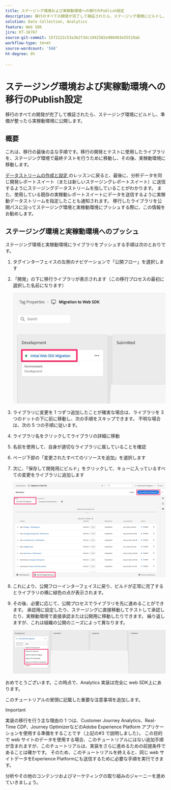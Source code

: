```yaml
---
title: ステージング環境および実稼動環境への移行のPublish設定
description: 移行のすべての開発が完了して検証されたら、ステージング環境にビルドし、準備が整ったら実稼動環境に公開します。
solution: Data Collection, Analytics
feature: Web SDK
jira: KT-16767
source-git-commit: 15f2122c53a3b2f3dc1942502e908403e55519ab
workflow-type: tm+mt
source-wordcount: '568'
ht-degree: 0%

---
```



# ステージング環境および実稼動環境への移行のPublish設定

移行のすべての開発が完了して検証されたら、ステージング環境にビルドし、準備が整ったら実稼動環境に公開します。

## 概要

これは、移行の最後の主な手順です。移行の開発とテストに使用したライブラリを、ステージング環境で最終テストを行うために移動し、その後、実稼動環境に移動します。

[ データストリームの作成と設定 ](create-and-configure-the-analytics-datastream.md) のレッスンに戻ると、最後に、分析データを同じ開発レポートスイート（または新しいステージングレポートスイート）に送信するようにステージングデータストリームを指していることがわかります。 また、使用している既存の実稼動レポートスイートにデータを送信するように実稼動データストリームを指定したことも通知されます。
移行したライブラリを公開パスに沿ってステージング環境と実稼動環境にプッシュする際に、この情報をお勧めします。

## ステージング環境と実稼動環境へのプッシュ

ステージング環境と実稼動環境にライブラリをプッシュする手順は次のとおりです。

1. タグインターフェイスの左側のナビゲーションで「公開フロー」を選択します
1. 「開発」の下に移行ライブラリが表示されます（この移行プロセスの最初に選択した名前になります）

   ![ 開発環境での移行ライブラリ ](assets/migration-lib-in-dev.jpg)

1. ライブラリに変更を 1 つずつ追加したことが確実な場合は、ライブラリを 3 つのドットの下に前に移動し、次の手順をスキップできます。 不明な場合は、次の 5 つの手順に従います。
1. ライブラリ名をクリックしてライブラリの詳細に移動
1. 名前を使用して、自身が適切なライブラリに属していることを確認
1. ページ下部の「変更されたすべてのリソースを追加」を選択します
1. 次に、「保存して開発用にビルド」をクリックして、キューに入っているすべての変更をライブラリに追加します

   ![ 変更されたすべてのリソースを追加 ](assets/add-all-changed-resources.jpg)

1. これにより、公開フローインターフェイスに戻り、ビルドが正常に完了するとライブラリの横に緑色の点が表示されます。
1. その後、必要に応じて、公開プロセスでライブラリを先に進めることができます。 承認用に設定したり、ステージングに直接移動してテストして承認したり、実稼動環境で直接承認または公開用に移動したりできます。 繰り返しますが、これは組織の公開のニーズによって異なります。

   ![ 公開プロセス ](assets/publishing-process.jpg)

おめでとうございます。この時点で、Analytics 実装は完全に web SDK上にあります。

このチュートリアルの冒頭に記載した重要な注意事項を追加します。

>[!IMPORTANT]
>
>実装の移行を行う主な理由の 1 つは、Customer Journey Analytics、Real-Time CDP、Journey OptimizerなどのAdobe Experience Platform アプリケーションを使用する準備をすることです（上記の#3 で説明しました）。 この目的で web サイトのデータを使用する場合、このチュートリアルにはない追加手順が含まれますが、このチュートリアルは、実装をさらに進めるための前提条件であることは確かです。 そのため、このチュートリアルを終えると、同じ web サイトデータをExperience Platformにも送信するために必要な手順を実行できます。

分析やその他のコンテンツおよびマーケティングの取り組みのジャーニーを進めていきましょう。
